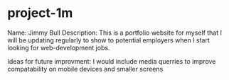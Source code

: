 # project-1m

Name: Jimmy Bull
Description: This is a portfolio website for myself that I will be updating regularly to show to potential employers 
when I start looking for web-development jobs.

Ideas for future improvment:
I would include media querries to improve compatability on mobile devices and smaller screens
